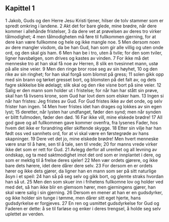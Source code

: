 ## Kapittel 1

1 Jakob, Guds og den Herre Jesu Kristi tjener, hilser de tolv stammer som er spredt omkring i landene.
2 Akt det for bare glede, mine brødre, når dere kommer i allehånde fristelser,
3 da dere vet at prøvelsen av deres tro virker tålmodighet;
4 men tålmodigheten må føre til fullkommen gjerning, for at dere kan være fullkomne og hele og ikke mangle noe.
5 Men dersom noen av dere mangler visdom, da be han Gud, han som gir alle villig og uten onde ord, og den skal gis ham.
6 Men han be i tro, uten å tvile; for den som tviler, ligner havsbølgen, som drives og kastes av vinden.
7 For ikke må det menneske tro at han skal få noe av Herren,
8 slik en tvesinnet mann, ustø på alle sine veier.
9 Men den ringe bror rose seg av sin høyhet,
10 og den rike av sin ringhet; for han skal forgå som blomst på gress;
11 solen gikk opp med sin brann og tørket gresset bort, og blomsten på det falt av, og dets fagre skikkelse ble ødelagt; slik skal og den rike visne bort på sine veier.
12 Salig er den mann som holder ut i fristelse; for når han har stått sin prøve, skal han få livsens krone, som Gud har lovt dem som elsker ham.
13 Ingen si når han fristes: Jeg fristes av Gud. For Gud fristes ikke av det onde, og selv frister han ingen.
14 Men hver fristes idet han drages og lokkes av sin egen lyst;
15 deretter, når lysten har undfanget, føder den synd; men når synden er blitt fullmoden, føder den død.
16 Far ikke vill, mine elskede brødre!
17 All god gave og all fullkommen gave kommer ovenfra, fra lysenes Fader, hos hvem det ikke er forandring eller skiftende skygge.
18 Etter sin vilje har han født oss ved sannhets ord, for at vi skal være en førstegrøde av hans skapninger.
19 Dere vet det jo, mine elskede brødre! Men hvert menneske være snar til å høre, sen til å tale, sen til vrede;
20 for manns vrede virker ikke det som er rett for Gud.
21 Avlegg derfor all urenhet og all levning av ondskap, og ta med saktmodighet imot det ord som er innplantet i dere, og som er mektig til å frelse deres sjeler!
22 Men vær ordets gjørere, og ikke bare dets hørere, idet dere dårer dere selv.
23 For dersom en er ordets hører og ikke dets gjører, da ligner han en mann som ser på sitt naturlige åsyn i et speil:
24 han så på seg selv og gikk bort, og glemte straks hvordan han så ut.
25 Men den som skuer inn i frihetens fullkomne lov og holder ved med det, så han ikke blir en glemsom hører, men gjerningens gjører, han skal være salig i sin gjerning.
26 Dersom en mener at han er en gudsdyrker, og ikke holder sin tunge i tømme, men dårer sitt eget hjerte, hans gudsdyrkelse er forgjeves.
27 En ren og usmittet gudsdyrkelse for Gud og Faderen er dette: å se til farløse og enker i deres trengsel, å holde seg selv uplettet av verden.
